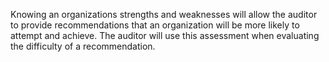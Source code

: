 Knowing an organizations strengths and weaknesses will allow the auditor to provide recommendations that an organization will be more likely to attempt and achieve. The auditor will use this assessment when evaluating the difficulty of a recommendation.
